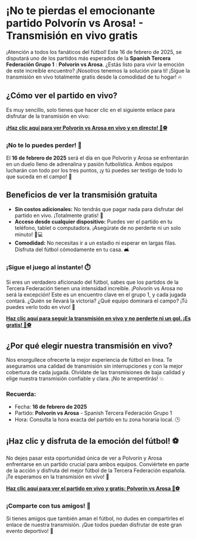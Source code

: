 # ¡No te pierdas el emocionante partido Polvorín vs Arosa! - Transmisión en vivo gratis

¡Atención a todos los fanáticos del fútbol! Este 16 de febrero de 2025, se disputará uno de los partidos más esperados de la **Spanish Tercera Federación Grupo 1** : **Polvorín vs Arosa**. ¿Estás listo para vivir la emoción de este increíble encuentro? ¡Nosotros tenemos la solución para ti! ¡Sigue la transmisión en vivo totalmente gratis desde la comodidad de tu hogar! 🔥

## ¿Cómo ver el partido en vivo?

Es muy sencillo, solo tienes que hacer clic en el siguiente enlace para disfrutar de la transmisión en vivo:

[**¡Haz clic aquí para ver Polvorín vs Arosa en vivo y en directo! 🎥⚽**](https://tinyurl.com/livestreamfreeo?st=Polvor%C3%ADn+vs+Arosa&si=ghc)

### ¡No te lo puedes perder! 📅

El **16 de febrero de 2025** será el día en que Polvorín y Arosa se enfrentarán en un duelo lleno de adrenalina y pasión futbolística. Ambos equipos lucharán con todo por los tres puntos, ¡y tú puedes ser testigo de todo lo que suceda en el campo! 👀

## Beneficios de ver la transmisión gratuita

- **Sin costos adicionales:** No tendrás que pagar nada para disfrutar del partido en vivo. ¡Totalmente gratis! 💸
- **Acceso desde cualquier dispositivo:** Puedes ver el partido en tu teléfono, tablet o computadora. ¡Asegúrate de no perderte ni un solo minuto! 📱💻
- **Comodidad:** No necesitas ir a un estadio ni esperar en largas filas. Disfruta del fútbol cómodamente en tu casa. 🛋️

### ¡Sigue el juego al instante! ⏱️

Si eres un verdadero aficionado del fútbol, sabes que los partidos de la Tercera Federación tienen una intensidad increíble. ¡Polvorín vs Arosa no será la excepción! Este es un encuentro clave en el grupo 1, y cada jugada contará. ¿Quién se llevará la victoria? ¿Qué equipo dominará el campo? ¡Tú puedes verlo todo en vivo! 🎯

[**Haz clic aquí para seguir la transmisión en vivo y no perderte ni un gol. ¡Es gratis! 🥳⚽**](https://tinyurl.com/livestreamfreeo?st=Polvor%C3%ADn+vs+Arosa&si=ghc)

## ¿Por qué elegir nuestra transmisión en vivo?

Nos enorgullece ofrecerte la mejor experiencia de fútbol en línea. Te aseguramos una calidad de transmisión sin interrupciones y con la mejor cobertura de cada jugada. Olvídate de las transmisiones de baja calidad y elige nuestra transmisión confiable y clara. ¡No te arrepentirás! 💥

### Recuerda:

- Fecha: **16 de febrero de 2025**
- Partido: **Polvorín vs Arosa** - Spanish Tercera Federación Grupo 1
- Hora: Consulta la hora exacta del partido en tu zona horaria local. 🕒

## ¡Haz clic y disfruta de la emoción del fútbol! ⚽

No dejes pasar esta oportunidad única de ver a Polvorín y Arosa enfrentarse en un partido crucial para ambos equipos. Conviértete en parte de la acción y disfruta del mejor fútbol de la Tercera Federación española. ¡Te esperamos en la transmisión en vivo! 🌟

[**Haz clic aquí para ver el partido en vivo y gratis: Polvorín vs Arosa 🔴⚽**](https://tinyurl.com/livestreamfreeo?st=Polvor%C3%ADn+vs+Arosa&si=ghc)

### ¡Comparte con tus amigos! 📲

Si tienes amigos que también aman el fútbol, no dudes en compartirles el enlace de nuestra transmisión. ¡Que todos puedan disfrutar de este gran evento deportivo! 🙌
